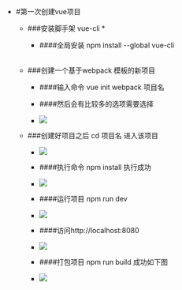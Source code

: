 * #第一次创建vue项目
	* ###安装脚手架 vue-cli
		* 
		
		* ####全局安装  npm install --global vue-cli <br></br>
		
	* ###创建一个基于webpack 模板的新项目
		

		* ####输入命令 vue init webpack 项目名
		
		* ####然后会有比较多的选项需要选择
		* ![](https://i.imgur.com/tQQi3Oh.png)
		
	* ###创建好项目之后  cd 项目名  进入该项目
		* ![](https://i.imgur.com/ApMie6l.png)

		* ####执行命令 npm install 执行成功
		* ![](https://i.imgur.com/Quzyrz3.png)
	
		* ####运行项目 npm run dev  
		* ![](https://i.imgur.com/72jJhRD.png)
		
		* ####访问http://localhost:8080
		* ![](https://i.imgur.com/In3yeFk.png)
		
		* ####打包项目 npm run build  成功如下图
		* ![](https://i.imgur.com/PDjR1vz.png)
	